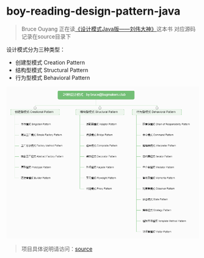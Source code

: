# boy-reading-design-pattern-java
> Bruce Ouyang 正在读[《设计模式Java版——刘伟大神》](http://gof.quanke.name/)这本书
> 对应源码记录在source目录下

设计模式分为三种类型：
* 创建型模式 Creation Pattern
* 结构型模式 Structural Pattern
* 行为型模式 Behavioral Pattern

![](assets/images/24designpattern_by_bruce@bugmakers.club.png)

> 项目具体说明请访问：[source](source)

